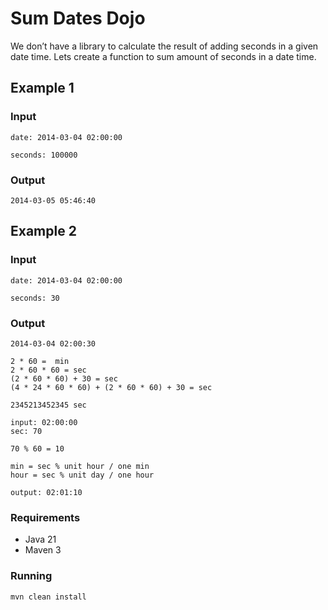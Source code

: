 # Sum Dates Dojo

We don’t have a library to calculate the result of adding seconds in a given date time.
Lets create a function to sum amount of seconds in a date time.

## Example 1

### Input

```
date: 2014-03-04 02:00:00

seconds: 100000
```

### Output

```
2014-03-05 05:46:40
```

## Example 2

### Input

```
date: 2014-03-04 02:00:00

seconds: 30
```

### Output

```
2014-03-04 02:00:30

2 * 60 =  min
2 * 60 * 60 = sec
(2 * 60 * 60) + 30 = sec
(4 * 24 * 60 * 60) + (2 * 60 * 60) + 30 = sec

2345213452345 sec

input: 02:00:00
sec: 70

70 % 60 = 10

min = sec % unit hour / one min
hour = sec % unit day / one hour

output: 02:01:10

```

### Requirements

- Java 21
- Maven 3

### Running

```
mvn clean install
```